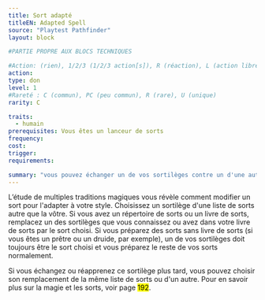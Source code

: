 ```yaml
---
title: Sort adapté
titleEN: Adapted Spell
source: "Playtest Pathfinder"
layout: block

#PARTIE PROPRE AUX BLOCS TECHNIQUES

#Action: (rien), 1/2/3 (1/2/3 action[s]), R (réaction), L (action libre)
action: 
type: don
level: 1
#Rareté : C (commun), PC (peu commun), R (rare), U (unique)
rarity: C

traits:
  - humain
prerequisites: Vous êtes un lanceur de sorts
frequency:
cost:
trigger:
requirements:

summary: "vous pouvez échanger un de vos sortilèges contre un d'une autre liste de sorts"
---
```


L’étude de multiples traditions magiques vous révèle comment modifier un sort pour l'adapter à votre style. Choisissez un sortilège d'une liste de sorts autre que la vôtre. Si vous avez un répertoire de sorts ou un livre de sorts, remplacez un des sortilèges que vous connaissez ou avez dans votre livre de sorts par le sort choisi. Si vous préparez des sorts sans livre de sorts (si vous êtes un prêtre ou un druide, par exemple), un de vos sortilèges doit toujours être le sort choisi et vous préparez le reste de vos sorts normalement.

Si vous échangez ou réapprenez ce sortilège plus tard, vous pouvez choisir son remplacement de la même liste de sorts ou d'un autre. Pour en savoir plus sur la magie et les sorts, voir page <mark>192</mark>.